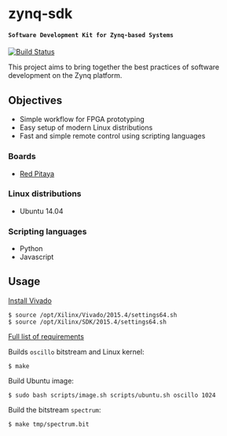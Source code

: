 # zynq-sdk

#### `Software Development Kit for Zynq-based Systems`

[![Build Status](http://3c60fce9.ngrok.io/job/zynq-sdk/badge/icon)](http://3c60fce9.ngrok.io/job/zynq-sdk/)

This project aims to bring together the best practices of software development on the Zynq platform.

## Objectives

* Simple workflow for FPGA prototyping
* Easy setup of modern Linux distributions
* Fast and simple remote control using scripting languages

### Boards

* [Red Pitaya](http://redpitaya.com)

### Linux distributions

* Ubuntu 14.04

### Scripting languages

* Python
* Javascript

## Usage

[Install Vivado](https://github.com/Koheron/zynq-sdk/issues/37)

```
$ source /opt/Xilinx/Vivado/2015.4/settings64.sh
$ source /opt/Xilinx/SDK/2015.4/settings64.sh
```

[Full list of requirements](https://github.com/Koheron/zynq-sdk/issues/4)

Builds `oscillo` bitstream and Linux kernel:
```
$ make
```

Build Ubuntu image:
```
$ sudo bash scripts/image.sh scripts/ubuntu.sh oscillo 1024
```

Build the bitstream `spectrum`:
```
$ make tmp/spectrum.bit
```
